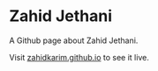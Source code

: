# Zahid Jethani

A Github page about Zahid Jethani.

Visit [zahidkarim.github.io](https://zahidkarim.github.io) to see it live.
